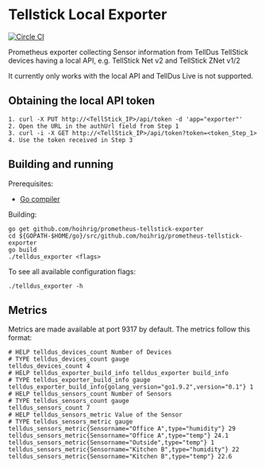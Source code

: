 # Tellstick Local Exporter
[![Circle CI](https://circleci.com/gh/hoihrig/prometheus-tellstick-exporter.svg?style=shield)](https://circleci.com/gh/hoihrig/prometheus-tellstick-exporter)

Prometheus exporter collecting Sensor information from TellDus TellStick devices having a local API, e.g. TellStick Net v2 and TellStick ZNet v1/2

It currently only works with the local API and TellDus Live is not supported.

## Obtaining the local API token

	1. curl -X PUT http://<TellStick_IP>/api/token -d 'app="exporter"'
	2. Open the URL in the authUrl field from Step 1
	3. curl -i -X GET http://<TellStick_IP>/api/token?token=<token_Step_1>
	4. Use the token received in Step 3

## Building and running

Prerequisites:

* [Go compiler](https://golang.org/dl/)

Building:

    go get github.com/hoihrig/prometheus-tellstick-exporter
    cd ${GOPATH-$HOME/go}/src/github.com/hoihrig/prometheus-tellstick-exporter
    go build
    ./telldus_exporter <flags>

To see all available configuration flags:

    ./telldus_exporter -h

## Metrics

Metrics are made available at port 9317 by default.
The metrics follow this format:

    # HELP telldus_devices_count Number of Devices
    # TYPE telldus_devices_count gauge
    telldus_devices_count 4
    # HELP telldus_exporter_build_info telldus_exporter build_info
    # TYPE telldus_exporter_build_info gauge
    telldus_exporter_build_info{golang_version="go1.9.2",version="0.1"} 1
    # HELP telldus_sensors_count Number of Sensors
    # TYPE telldus_sensors_count gauge
    telldus_sensors_count 7
    # HELP telldus_sensors_metric Value of the Sensor
    # TYPE telldus_sensors_metric gauge
    telldus_sensors_metric{Sensorname="Office A",type="humidity"} 29
    telldus_sensors_metric{Sensorname="Office A",type="temp"} 24.1
    telldus_sensors_metric{Sensorname="Outside",type="temp"} 1
    telldus_sensors_metric{Sensorname="Kitchen B",type="humidity"} 22
    telldus_sensors_metric{Sensorname="Kitchen B",type="temp"} 22.6
